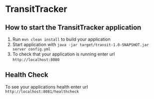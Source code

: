 # TransitTracker

How to start the TransitTracker application
---

1. Run `mvn clean install` to build your application
1. Start application with `java -jar target/transit-1.0-SNAPSHOT.jar server config.yml`
1. To check that your application is running enter url `http://localhost:8080`

Health Check
---

To see your applications health enter url `http://localhost:8081/healthcheck`

